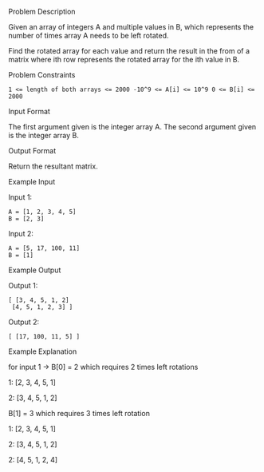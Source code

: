 Problem Description

Given an array of integers A and multiple values in B, which represents the number of times array A needs to be left rotated.

Find the rotated array for each value and return the result in the from of a matrix where ith row represents the rotated array for the ith value in B.



Problem Constraints

    1 <= length of both arrays <= 2000 -10^9 <= A[i] <= 10^9 0 <= B[i] <= 2000


Input Format

The first argument given is the integer array A.
The second argument given is the integer array B.


Output Format

Return the resultant matrix.


Example Input

Input 1:
 
    A = [1, 2, 3, 4, 5]
    B = [2, 3]

Input 2:

  
    A = [5, 17, 100, 11]
    B = [1]




Example Output

Output 1:
 
    [ [3, 4, 5, 1, 2]
     [4, 5, 1, 2, 3] ]


Output 2:

    
    [ [17, 100, 11, 5] ]



Example Explanation

for input 1 -> B[0] = 2 which requires 2 times left rotations

1: [2, 3, 4, 5, 1]

2: [3, 4, 5, 1, 2]

B[1] = 3 
which requires 3 times left rotation

1: [2, 3, 4, 5, 1]

2: [3, 4, 5, 1, 2]

2: [4, 5, 1, 2, 4]